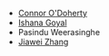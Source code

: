 - [Connor O'Doherty](https://github.com/cto234)
- [Ishana Goyal](https://github.com/ishana-goyal)
- Pasindu Weerasinghe
- [Jiawei Zhang](https://github.com/jiawei-zhang-a)